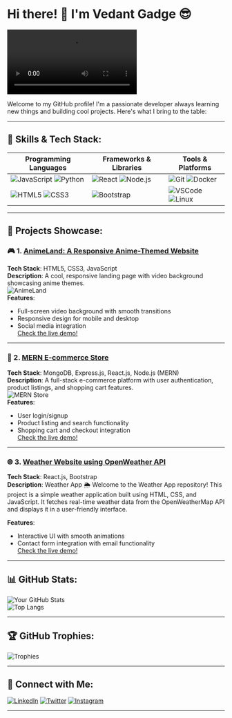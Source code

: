 # Hi there! 👋 I'm Vedant Gadge 😎

![My GitHub Banner](https://github.com/VenomMonstee/VenomMonstee/blob/main/assets/mankind-knew-that-they-cannot-change-society.1920x1080.mp4)


Welcome to my GitHub profile! I'm a passionate developer always learning new things and building cool projects. Here's what I bring to the table:

---

## 🚀 Skills & Tech Stack:
| **Programming Languages** | **Frameworks & Libraries** | **Tools & Platforms** | 
| ------------------------- | ------------------------- | --------------------- | 
| ![JavaScript](https://img.shields.io/badge/Code-JavaScript-yellow?style=for-the-badge&logo=javascript) ![Python](https://img.shields.io/badge/Code-Python-blue?style=for-the-badge&logo=python) | ![React](https://img.shields.io/badge/Frontend-React-blue?style=for-the-badge&logo=react) ![Node.js](https://img.shields.io/badge/Backend-Node.js-green?style=for-the-badge&logo=node.js) | ![Git](https://img.shields.io/badge/Version_Control-Git-orange?style=for-the-badge&logo=git) ![Docker](https://img.shields.io/badge/DevOps-Docker-blue?style=for-the-badge&logo=docker) |
| ![HTML5](https://img.shields.io/badge/Frontend-HTML5-orange?style=for-the-badge&logo=html5) ![CSS3](https://img.shields.io/badge/Frontend-CSS3-blue?style=for-the-badge&logo=css3) | ![Bootstrap](https://img.shields.io/badge/UI-Bootstrap-blueviolet?style=for-the-badge&logo=bootstrap) | ![VSCode](https://img.shields.io/badge/Editor-VSCode-blue?style=for-the-badge&logo=visual-studio-code) ![Linux](https://img.shields.io/badge/OS-Linux-yellow?style=for-the-badge&logo=linux) |

---

## 📂 Projects Showcase:

### 🎮 1. [AnimeLand: A Responsive Anime-Themed Website](https://github.com/yourusername/AnimeLand)
**Tech Stack**: HTML5, CSS3, JavaScript  
**Description**: A cool, responsive landing page with video background showcasing anime themes.  
![AnimeLand](https://yourgiflink.com/demo.gif)  
**Features**:  
- Full-screen video background with smooth transitions  
- Responsive design for mobile and desktop  
- Social media integration  
[Check the live demo!](https://yourwebsite.com/AnimeLand)

---

### 🛒 2. [MERN E-commerce Store](https://github.com/yourusername/MERN-Ecommerce)
**Tech Stack**: MongoDB, Express.js, React.js, Node.js (MERN)  
**Description**: A full-stack e-commerce platform with user authentication, product listings, and shopping cart features.  
![MERN Store](https://yourgiflink.com/demo2.gif)  
**Features**:  
- User login/signup  
- Product listing and search functionality  
- Shopping cart and checkout integration  
[Check the live demo!](https://yourwebsite.com/MERNStore)

---

### 🌐 3. [Weather Website using OpenWeather API](https://github.com/VenomMonstee/Weather-Website-)
**Tech Stack**: React.js, Bootstrap  
**Description**: Weather App 🌦️ Welcome to the Weather App repository! This project is a simple weather application built using HTML, CSS, and JavaScript. It fetches real-time weather data from the OpenWeatherMap API and displays it in a user-friendly interface.

**Features**:  
- Interactive UI with smooth animations  
- Contact form integration with email functionality  
[Check the live demo!](https://stormwatcherdashboard-kit1uw6m5-vedants-projects-37c95162.vercel.app/)

---

## 📊 GitHub Stats:

![Your GitHub Stats](https://github-readme-stats.vercel.app/api?username=yourusername&show_icons=true&theme=radical)  
![Top Langs](https://github-readme-stats.vercel.app/api/top-langs/?username=yourusername&layout=compact&theme=radical)

---

## 🏆 GitHub Trophies:
![Trophies](https://github-profile-trophy.vercel.app/?username=yourusername&theme=dracula)

---

## 🔗 Connect with Me:
[![LinkedIn](https://img.shields.io/badge/LinkedIn-blue?style=for-the-badge&logo=linkedin)](https://linkedin.com/in/yourusername)
[![Twitter](https://img.shields.io/badge/Twitter-blue?style=for-the-badge&logo=twitter)](https://twitter.com/yourusername)
[![Instagram](https://img.shields.io/badge/Instagram-pink?style=for-the-badge&logo=instagram)](https://instagram.com/yourusername)

---

